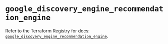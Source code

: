 # `google_discovery_engine_recommendation_engine`

Refer to the Terraform Registry for docs: [`google_discovery_engine_recommendation_engine`](https://registry.terraform.io/providers/hashicorp/google/6.49.0/docs/resources/discovery_engine_recommendation_engine).
